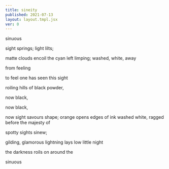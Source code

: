 ```yaml
---
title: sineity
published: 2021-07-13
layout: layout.tmpl.jsx
ver: 0
---
```

sinuous

sight springs; light lilts;

matte clouds encoil the cyan left limping; washed, white, away

from feeling

to feel one has seen this sight

roiling hills of black powder,

now black,

now black,

now sight savours shape; orange opens edges of ink washed white, ragged before the majesty of

spotty sights sinew;

gilding, glamorous lightning lays low little night

the darkness roils on around the

sinuous
